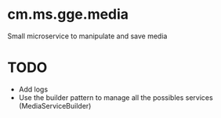 # cm.ms.gge.media
Small microservice to manipulate and save media

# TODO
 - Add logs
 - Use the builder pattern to manage all the possibles services (MediaServiceBuilder)
